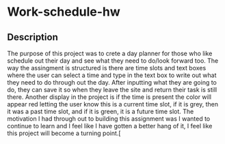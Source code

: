 # Work-schedule-hw


## Description
The purpose of this project was to crete a day planner for those who like schedule out their day and see what they need to do/look forward too. The way the assingment is structured is there are time slots and text boxes where the user can select a time and type in the text box to write out what they need to do through out the day. After inputting what they are going to do, they can save it so when they leave the site and return their task is still there. Another display in the project is if the time is present the color will appear red letting the user know this is a current time slot, if it is grey, then it was a past time slot, and if it is green, it is a future time slot. The motivation I had through out to building this assignment was I wanted to continue to learn and I feel like I have gotten a better hang of it, I feel like this project will become a turning point.[

